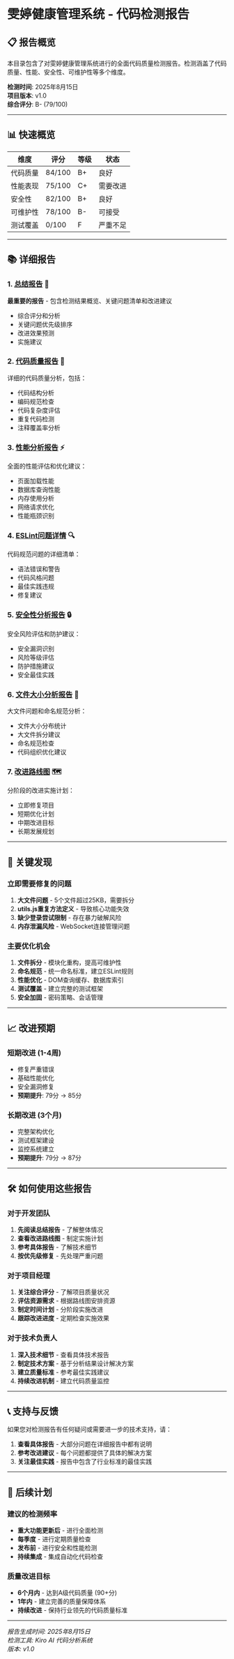 # 雯婷健康管理系统 - 代码检测报告

## 📋 报告概览

本目录包含了对雯婷健康管理系统进行的全面代码质量检测报告。检测涵盖了代码质量、性能、安全性、可维护性等多个维度。

**检测时间**: 2025年8月15日  
**项目版本**: v1.0  
**综合评分**: B- (79/100)  

---

## 📊 快速概览

| 维度 | 评分 | 等级 | 状态 |
|------|------|------|------|
| 代码质量 | 84/100 | B+ | 良好 |
| 性能表现 | 75/100 | C+ | 需要改进 |
| 安全性 | 82/100 | B+ | 良好 |
| 可维护性 | 78/100 | B- | 可接受 |
| 测试覆盖 | 0/100 | F | 严重不足 |

---

## 📚 详细报告

### 1. [总结报告](./final-summary.md) 🎯
**最重要的报告** - 包含检测结果概览、关键问题清单和改进建议
- 综合评分和分析
- 关键问题优先级排序
- 改进效果预测
- 实施建议

### 2. [代码质量报告](./code-quality-report.md) 📝
详细的代码质量分析，包括：
- 代码结构分析
- 编码规范检查
- 代码复杂度评估
- 重复代码检测
- 注释覆盖率分析

### 3. [性能分析报告](./performance-analysis.md) ⚡
全面的性能评估和优化建议：
- 页面加载性能
- 数据库查询性能
- 内存使用分析
- 网络请求优化
- 性能瓶颈识别

### 4. [ESLint问题详情](./eslint-issues-detailed.md) 🔍
代码规范问题的详细清单：
- 语法错误和警告
- 代码风格问题
- 最佳实践违规
- 修复建议

### 5. [安全性分析报告](./security-analysis.md) 🔒
安全风险评估和防护建议：
- 安全漏洞识别
- 风险等级评估
- 防护措施建议
- 安全最佳实践

### 6. [文件大小分析报告](./file-size-analysis.md) 📏
大文件问题和命名规范分析：
- 文件大小分布统计
- 大文件拆分建议
- 命名规范检查
- 代码组织优化建议

### 7. [改进路线图](./improvement-roadmap.md) 🗺️
分阶段的改进实施计划：
- 立即修复项目
- 短期优化计划
- 中期改进目标
- 长期发展规划

---

## 🚨 关键发现

### 立即需要修复的问题
1. **大文件问题** - 5个文件超过25KB，需要拆分
2. **utils.js重复方法定义** - 导致核心功能失效
3. **缺少登录尝试限制** - 存在暴力破解风险
4. **内存泄漏风险** - WebSocket连接管理问题

### 主要优化机会
1. **文件拆分** - 模块化重构，提高可维护性
2. **命名规范** - 统一命名标准，建立ESLint规则
3. **性能优化** - DOM查询缓存、数据库索引
4. **测试覆盖** - 建立完整的测试框架
5. **安全加固** - 密码策略、会话管理

---

## 📈 改进预期

### 短期改进 (1-4周)
- 修复严重错误
- 基础性能优化
- 安全漏洞修复
- **预期提升**: 79分 → 85分

### 长期改进 (3个月)
- 完整架构优化
- 测试框架建设
- 监控系统建立
- **预期提升**: 79分 → 87分

---

## 🛠️ 如何使用这些报告

### 对于开发团队
1. **先阅读总结报告** - 了解整体情况
2. **查看改进路线图** - 制定实施计划
3. **参考具体报告** - 了解技术细节
4. **按优先级修复** - 先处理严重问题

### 对于项目经理
1. **关注综合评分** - 了解项目质量状况
2. **评估资源需求** - 根据路线图安排资源
3. **制定时间计划** - 分阶段实施改进
4. **跟踪改进进度** - 定期检查实施效果

### 对于技术负责人
1. **深入技术细节** - 查看具体技术报告
2. **制定技术方案** - 基于分析结果设计解决方案
3. **建立质量标准** - 参考最佳实践建议
4. **持续改进机制** - 建立代码质量监控

---

## 📞 支持与反馈

如果您对检测报告有任何疑问或需要进一步的技术支持，请：

1. **查看具体报告** - 大部分问题在详细报告中都有说明
2. **参考改进建议** - 每个问题都提供了具体的解决方案
3. **关注最佳实践** - 报告中包含了行业标准的最佳实践

---

## 📅 后续计划

### 建议的检测频率
- **重大功能更新后** - 进行全面检测
- **每季度** - 进行定期质量检查
- **发布前** - 进行安全和性能检测
- **持续集成** - 集成自动化代码检查

### 质量改进目标
- **6个月内** - 达到A级代码质量 (90+分)
- **1年内** - 建立完善的质量保障体系
- **持续改进** - 保持行业领先的代码质量标准

---

*报告生成时间: 2025年8月15日*  
*检测工具: Kiro AI 代码分析系统*  
*版本: v1.0*